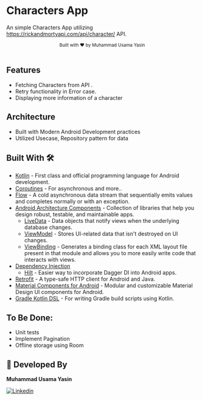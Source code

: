 # Characters App
An simple Characters App utilizing https://rickandmortyapi.com/api/character/ API.

<div align="center">
  <sub>Built with ❤︎ by
  <a>Muhammad Usama Yasin</a>
</div>
<br/>

## Features
* Fetching Characters from API .
* Retry functionality in Error case.
* Displaying more information of a character


## Architecture
* Built with Modern Android Development practices
* Utilized Usecase, Repository pattern for data

## Built With 🛠
- [Kotlin](https://kotlinlang.org/) - First class and official programming language for Android development.
- [Coroutines](https://kotlinlang.org/docs/reference/coroutines-overview.html) - For asynchronous and more..
- [Flow](https://kotlin.github.io/kotlinx.coroutines/kotlinx-coroutines-core/kotlinx.coroutines.flow/-flow/) - A cold asynchronous data stream that sequentially emits values and completes normally or with an exception.
- [Android Architecture Components](https://developer.android.com/topic/libraries/architecture) - Collection of libraries that help you design robust, testable, and maintainable apps.
  - [LiveData](https://developer.android.com/topic/libraries/architecture/livedata) - Data objects that notify views when the underlying database changes.
  - [ViewModel](https://developer.android.com/topic/libraries/architecture/viewmodel) - Stores UI-related data that isn't destroyed on UI changes.
  - [ViewBinding](https://developer.android.com/topic/libraries/view-binding) - Generates a binding class for each XML layout file present in that module and allows you to more easily write code that interacts with views.
- [Dependency Injection](https://developer.android.com/training/dependency-injection)
  - [Hilt](https://dagger.dev/hilt) - Easier way to incorporate Dagger DI into Android apps.
- [Retrofit](https://square.github.io/retrofit/) - A type-safe HTTP client for Android and Java.
- [Material Components for Android](https://github.com/material-components/material-components-android) - Modular and customizable Material Design UI components for Android.
- [Gradle Kotlin DSL](https://docs.gradle.org/current/userguide/kotlin_dsl.html) - For writing Gradle build scripts using Kotlin.


## To Be Done:
 - Unit tests
 - Implement Pagination
 - Offline storage using Room

## 👨 Developed By
**Muhammad Usama Yasin**

[![Linkedin](https://img.shields.io/badge/-linkedin-grey?logo=linkedin)](www.linkedin.com/in/-usama-yasin)
